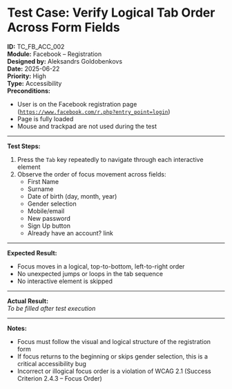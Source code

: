 # Test Case: Verify Logical Tab Order Across Form Fields

**ID:** TC_FB_ACC_002  
**Module:** Facebook – Registration  
**Designed by:** Aleksandrs Goldobenkovs  
**Date:** 2025-06-22  
**Priority:** High  
**Type:** Accessibility  
**Preconditions:**  
- User is on the Facebook registration page  ([`https://www.facebook.com/r.php?entry_point=login`](https://www.facebook.com/r.php?entry_point=login))
- Page is fully loaded  
- Mouse and trackpad are not used during the test  

---

**Test Steps:**

1. Press the `Tab` key repeatedly to navigate through each interactive element  
2. Observe the order of focus movement across fields:  
   - First Name  
   - Surname
   - Date of birth (day, month, year)
   - Gender selection
   - Mobile/email  
   - New password  
   - Sign Up button  
   - Already have an account? link

---

**Expected Result:**  
- Focus moves in a logical, top-to-bottom, left-to-right order  
- No unexpected jumps or loops in the tab sequence  
- No interactive element is skipped

---

**Actual Result:**  
_To be filled after test execution_

---

**Notes:**  
- Focus must follow the visual and logical structure of the registration form
- If focus returns to the beginning or skips gender selection, this is a critical accessibility bug 
- Incorrect or illogical focus order is a violation of WCAG 2.1 (Success Criterion 2.4.3 – Focus Order)  
